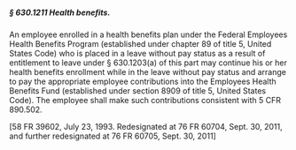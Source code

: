##### § 630.1211 Health benefits. #####

An employee enrolled in a health benefits plan under the Federal Employees Health Benefits Program (established under chapter 89 of title 5, United States Code) who is placed in a leave without pay status as a result of entitlement to leave under § 630.1203(a) of this part may continue his or her health benefits enrollment while in the leave without pay status and arrange to pay the appropriate employee contributions into the Employees Health Benefits Fund (established under section 8909 of title 5, United States Code). The employee shall make such contributions consistent with 5 CFR 890.502.

[58 FR 39602, July 23, 1993. Redesignated at 76 FR 60704, Sept. 30, 2011, and further redesignated at 76 FR 60705, Sept. 30, 2011]
